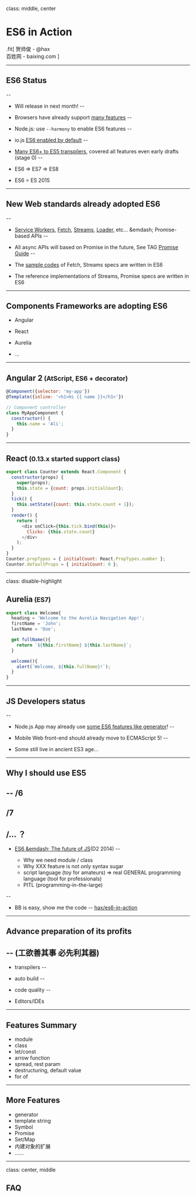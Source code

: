 class: middle, center

# ES6 in Action

.fit[
  贺师俊 - @hax<br>
  百姓网 - baixing.com
]

---

## ES6 Status
--

 - Will release in next month!
--

 - Browsers have already support [many features](http://kangax.github.io/compat-table/es6/)
--

 - Node.js: use `--harmony` to enable ES6 features
--

 - io.js [ES6 enabled by default](https://iojs.org/en/es6.html)
--

 - [Many ES6+ to ES5 transpilers](https://github.com/addyosmani/es6-tools),
   covered all features even early drafts (stage 0)
--

 - ES6 => ES7 => ES8
 - ES6 = ES 2015

---

## New Web standards already adopted ES6
--

  - [Service Workers](https://slightlyoff.github.io/ServiceWorker/spec/service_worker/),
    [Fetch](https://fetch.spec.whatwg.org/),
    [Streams](https://streams.spec.whatwg.org/),
    [Loader](https://whatwg.github.io/loader/), etc...
    &emdash; Promise-based APIs
--

  - All async APIs will based on Promise in the future, See TAG [Promise Guide](http://www.w3.org/2001/tag/doc/promises-guide)
--

  - The [sample codes](https://streams.spec.whatwg.org/#creating-examples) of Fetch, Streams  specs are written in ES6

  - The reference implementations of Streams, Promise specs are written in ES6

---

## Components Frameworks are adopting ES6

  - Angular

  - React

  - Aurelia

  - …

---

## Angular 2<small> (AtScript, ES6 + decorator) </small>

```js
@Component({selector: 'my-app'})
@Template({inline: '<h1>Hi {{ name }}</h1>'})

// Component controller
class MyAppComponent {
  constructor() {
    this.name = 'Ali';
  }
}
```

---

## React<small> (0.13.x started support class) </small>

```js
export class Counter extends React.Component {
  constructor(props) {
    super(props);
    this.state = {count: props.initialCount};
  }
  tick() {
    this.setState({count: this.state.count + 1});
  }
  render() {
    return (
      <div onClick={this.tick.bind(this)}>
        Clicks: {this.state.count}
      </div>
    );
  }
}
Counter.propTypes = { initialCount: React.PropTypes.number };
Counter.defaultProps = { initialCount: 0 };
```

---
class: disable-highlight

## Aurelia<small> (ES7)</small>

```js
export class Welcome{
  heading = 'Welcome to the Aurelia Navigation App!';
  firstName = 'John';
  lastName = 'Doe';

  get fullName(){
    return `${this.firstName} ${this.lastName}`;
  }

  welcome(){
    alert(`Welcome, ${this.fullName}!`);
  }
}
```

---

## JS Developers status
--

  - Node.js App may already use [some ES6 features like generator](https://github.com/tj/co)!
--


  - Mobile Web front-end should already move to ECMAScript 5!
--


  - Some still live in ancient ES3 age...

---


## Why I should use ES5
--
/6
--
/7
--
/... ？
--

  - [ES6 &emdash; The future of JS](http://johnhax.net/2014/es6-js-future/)(D2 2014)
--

    - Why we need module / class
    - Why XXX feature is not only syntax sugar
    - script language (toy for amateurs) => real GENERAL programming language (tool for professionals)
    - PITL (programming-in-the-large)

--

  - BB is easy, show me the code
--
  [hax/es6-in-action](https://github.com/hax/es6-in-action)

---

## Advance preparation of its profits
--
  (工欲善其事 必先利其器)
--

 * transpilers
--


 * auto build
--


 * code quality
--


 * Editors/IDEs

---

## Features Summary

  - module
  - class
  - let/const
  - arrow function
  - spread, rest param
  - destructuring, default value
  - for of

---

## More Features

  - generator
  - template string
  - Symbol
  - Promise
  - Set/Map
  - 内建对象的扩展
  - ……

---

class: center, middle

## FAQ
